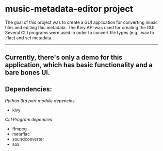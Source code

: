 # music-metadata-editor project

The goal of this project was to create a GUI application for converting music files and
editing flac metadata. The Kivy API was used for creating the GUI. Several CLI programs
were used in order to convert file types (e.g. .wav to .flac) and set metadata.

---
**Currently, there's only a demo for this application, which has basic functionality and a bare bones UI.**
---
## Dependencies:

*Python 3rd part module depencies*
* kivy

*CLI Program depencies*
* ffmpeg
* metaflac
* soundconverter
* sox

